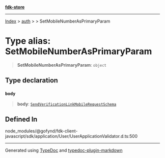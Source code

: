 [**fdk-store**](../../../README.md)
***

[Index](../../../API.md) > [auth](../../README.md) > [<internal>](../README.md) > SetMobileNumberAsPrimaryParam

# Type alias: SetMobileNumberAsPrimaryParam

> **SetMobileNumberAsPrimaryParam**: `object`

## Type declaration

### `body`

> **body**: [`SendVerificationLinkMobileRequestSchema`](type-alias.SendVerificationLinkMobileRequestSchema.md)

## Defined In

node\_modules/@gofynd/fdk-client-javascript/sdk/application/User/UserApplicationValidator.d.ts:500

***
Generated using [TypeDoc](https://typedoc.org/) and [typedoc-plugin-markdown](https://www.npmjs.com/package/typedoc-plugin-markdown)
